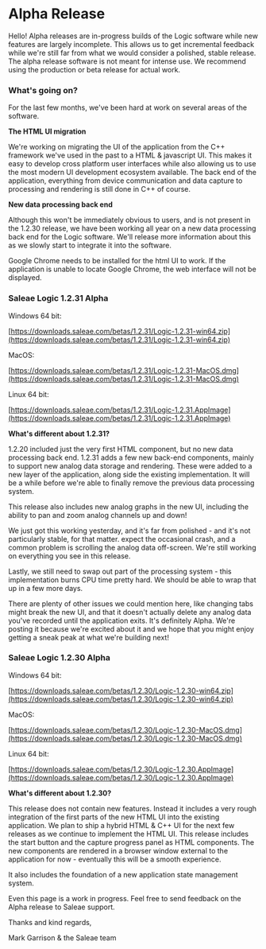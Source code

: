 # Alpha Release

Hello! Alpha releases are in-progress builds of the Logic software while new features are largely incomplete. This allows us to get incremental feedback while we're still far from what we would consider a polished, stable release. The alpha release software is not meant for intense use. We recommend using the production or beta release for actual work.

### What's going on?

For the last few months, we've been hard at work on several areas of the software.

**The HTML UI migration**

We're working on migrating the UI of the application from the C++ framework we've used in the past to a HTML & javascript UI. This makes it easy to develop cross platform user interfaces while also allowing us to use the most modern UI development ecosystem available. The back end of the application, everything from device communication and data capture to processing and rendering is still done in C++ of course.

**New data processing back end**

Although this won't be immediately obvious to users, and is not present in the 1.2.30 release, we have been working all year on a new data processing back end for the Logic software. We'll release more information about this as we slowly start to integrate it into the software.

Google Chrome needs to be installed for the html UI to work. If the application is unable to locate Google Chrome, the web interface will not be displayed.

### Saleae Logic 1.2.31 Alpha

Windows 64 bit:

[https://downloads.saleae.com/betas/1.2.31/Logic-1.2.31-win64.zip](https://downloads.saleae.com/betas/1.2.31/Logic-1.2.31-win64.zip)

MacOS:

[https://downloads.saleae.com/betas/1.2.31/Logic-1.2.31-MacOS.dmg](https://downloads.saleae.com/betas/1.2.31/Logic-1.2.31-MacOS.dmg)

Linux 64 bit:

[https://downloads.saleae.com/betas/1.2.31/Logic-1.2.31.AppImage](https://downloads.saleae.com/betas/1.2.31/Logic-1.2.31.AppImage)

**What's different about 1.2.31?**

1.2.20 included just the very first HTML component, but no new data processing back end. 1.2.31 adds a few new back-end components, mainly to support new analog data storage and rendering. These were added to a new layer of the application, along side the existing implementation. It will be a while before we're able to finally remove the previous data processing system.

This release also includes new analog graphs in the new UI, including the ability to pan and zoom analog channels up and down!

We just got this working yesterday, and it's far from polished - and it's not particularly stable, for that matter. expect the occasional crash, and a common problem is scrolling the analog data off-screen. We're still working on everything you see in this release.

Lastly, we still need to swap out part of the processing system - this implementation burns CPU time pretty hard. We should be able to wrap that up in a few more days.

There are plenty of other issues we could mention here, like changing tabs might break the new UI, and that it doesn't actually delete any analog data you've recorded until the application exits. It's definitely Alpha. We're posting it because we're excited about it and we hope that you might enjoy getting a sneak peak at what we're building next!

### Saleae Logic 1.2.30 Alpha

Windows 64 bit:

[https://downloads.saleae.com/betas/1.2.30/Logic-1.2.30-win64.zip](https://downloads.saleae.com/betas/1.2.30/Logic-1.2.30-win64.zip)

MacOS:

[https://downloads.saleae.com/betas/1.2.30/Logic-1.2.30-MacOS.dmg](https://downloads.saleae.com/betas/1.2.30/Logic-1.2.30-MacOS.dmg)

Linux 64 bit:

[https://downloads.saleae.com/betas/1.2.30/Logic-1.2.30.AppImage](https://downloads.saleae.com/betas/1.2.30/Logic-1.2.30.AppImage)

**What's different about 1.2.30?**

This release does not contain new features. Instead it includes a very rough integration of the first parts of the new HTML UI into the existing application. We plan to ship a hybrid HTML & C++ UI for the next few releases as we continue to implement the HTML UI. This release includes the start button and the capture progress panel as HTML components. The new components are rendered in a browser window external to the application for now - eventually this will be a smooth experience.

It also includes the foundation of a new application state management system.

Even this page is a work in progress. Feel free to send feedback on the Alpha release to Saleae support.

Thanks and kind regards,

Mark Garrison & the Saleae team

